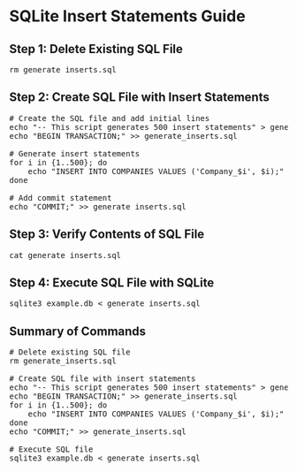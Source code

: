 # SQLite Insert Statements Guide

## Step 1: Delete Existing SQL File

<pre>rm generate_inserts.sql
</pre>

## Step 2: Create SQL File with Insert Statements

<pre># Create the SQL file and add initial lines
echo "-- This script generates 500 insert statements" > generate_inserts.sql
echo "BEGIN TRANSACTION;" >> generate_inserts.sql

# Generate insert statements
for i in {1..500}; do
    echo "INSERT INTO COMPANIES VALUES ('Company_$i', $i);" >> generate_inserts.sql
done

# Add commit statement
echo "COMMIT;" >> generate_inserts.sql
</pre>

## Step 3: Verify Contents of SQL File

<pre>cat generate_inserts.sql
</pre>

## Step 4: Execute SQL File with SQLite

<pre>sqlite3 example.db < generate_inserts.sql
</pre>

## Summary of Commands

<pre># Delete existing SQL file
rm generate_inserts.sql

# Create SQL file with insert statements
echo "-- This script generates 500 insert statements" > generate_inserts.sql
echo "BEGIN TRANSACTION;" >> generate_inserts.sql
for i in {1..500}; do
    echo "INSERT INTO COMPANIES VALUES ('Company_$i', $i);" >> generate_inserts.sql
done
echo "COMMIT;" >> generate_inserts.sql

# Execute SQL file
sqlite3 example.db < generate_inserts.sql
</pre>